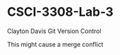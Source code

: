 CSCI-3308-Lab-3
===============
Clayton Davis 
Git Version Control

This might cause a merge conflict
